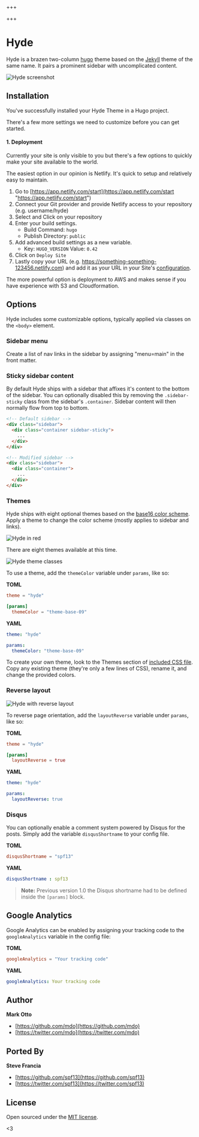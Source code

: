 +++

+++
# Hyde

Hyde is a brazen two-column [hugo](https://gohugo.io) theme based on the [Jekyll](http://jekyllrb.com) theme of the same name.
It pairs a prominent sidebar with uncomplicated content.

![Hyde screenshot](https://f.cloud.github.com/assets/98681/1831228/42af6c6a-7384-11e3-98fb-e0b923ee0468.png)

## Installation

You've successfully installed your Hyde Theme in a Hugo project.

There's a few more settings we need to customize before you can get started.

#### 1. Deployment

Currently your site is only visible to you but there's a few options to quickly make your site available to the world.

The easiest option in our opinion is Netlify. It's quick to setup and relatively easy to maintain.

1. Go to [https://app.netlify.com/start](https://app.netlify.com/start "https://app.netlify.com/start")
2. Connect your Git provider and provide Netlify access to your repository (e.g. username/hyde)
3. Select and Click on your repository
4. Enter your build settings.
   * Build Command: `hugo`
   * Publish Directory: `public`
5. Add advanced build settings as a new variable.
   * Key: `HUGO_VERSION` Value: `0.42`
6. Click on `Deploy Site`
7. Lastly copy your URL (e.g. https://something-something-123456.netlify.com) and add it as your URL in your Site's [configuration](/#/pages/config-toml). 

The more powerful option is deployment to AWS and makes sense if you have experience with S3 and Cloudformation.

## Options

Hyde includes some customizable options, typically applied via classes on the `<body>` element.

### Sidebar menu

Create a list of nav links in the sidebar by assigning "menu=main" in the front matter.

### Sticky sidebar content

By default Hyde ships with a sidebar that affixes it's content to the bottom of the sidebar. You can optionally disabled this by removing the `.sidebar-sticky` class from the sidebar's `.container`. Sidebar content will then normally flow from top to bottom.

```html
<!-- Default sidebar -->
<div class="sidebar">
  <div class="container sidebar-sticky">
    ...
  </div>
</div>

<!-- Modified sidebar -->
<div class="sidebar">
  <div class="container">
    ...
  </div>
</div>
```

### Themes

Hyde ships with eight optional themes based on the [base16 color scheme](https://github.com/chriskempson/base16). Apply a theme to change the color scheme (mostly applies to sidebar and links).

![Hyde in red](https://f.cloud.github.com/assets/98681/1831229/42b0b354-7384-11e3-8462-31b8df193fe5.png)

There are eight themes available at this time.

![Hyde theme classes](https://f.cloud.github.com/assets/98681/1817044/e5b0ec06-6f68-11e3-83d7-acd1942797a1.png)

To use a theme, add the `themeColor` variable under `params`, like so:

**TOML**

```toml
theme = "hyde"

[params]
  themeColor = "theme-base-09"
```

**YAML**

```yaml
theme: "hyde"

params:
  themeColor: "theme-base-09"
```

To create your own theme, look to the Themes section of [included CSS file](https://github.com/poole/hyde/blob/master/public/css/hyde.css). Copy any existing theme (they're only a few lines of CSS), rename it, and change the provided colors.

### Reverse layout

![Hyde with reverse layout](https://f.cloud.github.com/assets/98681/1831230/42b0d3ac-7384-11e3-8d54-2065afd03f9e.png)

To reverse page orientation, add the `layoutReverse` variable under `params`, like so:

**TOML**

```toml
theme = "hyde"

[params]
  layoutReverse = true
```

**YAML**

```yaml
theme: "hyde"

params:
  layoutReverse: true
```

### Disqus

You can optionally enable a comment system powered by Disqus for the posts. Simply add the variable `disqusShortname` to your config file.

**TOML**

```toml
disqusShortname = "spf13"
```

**YAML**

```yaml
disqusShortname : spf13
```

> **Note:** Previous version 1.0 the Disqus shortname had to be defined inside the `[params]` block.

## Google Analytics

Google Analytics can be enabled by assigning your tracking code to the `googleAnalytics` variable in the config file:

**TOML**

```toml
googleAnalytics = "Your tracking code"
```

**YAML**

```yaml
googleAnalytics: Your tracking code
```

## Author

**Mark Otto**

* [https://github.com/mdo](https://github.com/mdo)
* [https://twitter.com/mdo](https://twitter.com/mdo)

## Ported By

**Steve Francia**

* [https://github.com/spf13](https://github.com/spf13)
* [https://twitter.com/spf13](https://twitter.com/spf13)

## License

Open sourced under the [MIT license](LICENSE.md).

<3